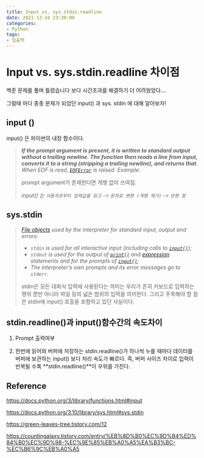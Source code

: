 ```yaml
---
title: Input vs. sys.stdin.readline
date: 2021-12-16 23:30:09
categories:
- Python
tags:
- 입출력
---
```


# Input vs. sys.stdin.readline 차이점



백준 문제를 풀며 틀렸습니다 보다 시간초과를 해결하기 더 어려웠었다....

그럴때 마다 종종 문제가 되었던 input() 과 sys. stdin 에 대해 알아보자!





## input ()

input() 은 파이썬의 내장 함수이다.

> ***If the prompt argument is present, it is written to standard output without a trailing newline. The function then reads a line from input, converts it to a string (stripping a trailing newline), and returns that**. When EOF is read, [`EOFError`](https://docs.python.org/3/library/exceptions.html#EOFError) is raised. Example:*
>
> 
>
> prompt argument가 존재한다면 개행 없이 쓰여짐.
>
> *input() 는  `사용자로부터 입력값을 읽고` -> `문자로 변환 (개행 제거)` ->  `반환 함`*



## sys.stdin



> *[File objects](https://docs.python.org/3.10/glossary.html#term-file-object) used by the interpreter for standard input, output and errors:*
>
> - *`stdin` is used for all interactive input (including calls to [`input()`](https://docs.python.org/3.10/library/functions.html#input));*
> - *`stdout` is used for the output of [`print()`](https://docs.python.org/3.10/library/functions.html#print) and [expression](https://docs.python.org/3.10/glossary.html#term-expression) statements and for the prompts of [`input()`](https://docs.python.org/3.10/library/functions.html#input);*
> - *The interpreter’s own prompts and its error messages go to `stderr`.*
>
> 
>
> stdin은 모든 대화식 입력에 사용된다는 의미는 우리가 흔히 키보드로 입력하는 행위 뿐만 아니라 파일 등의 넓은 범위의 입력을 의미한다. 그리고 주목해야 할 점은 stdin에 input() 호출을 포함하고 있단 사실이다.







## stdin.readline()과 input()함수간의 속도차이



1) Prompt 출력여부

2) 한번에 읽어와 버퍼에 저장하는 stdin.readline()가 
하나씩 누를 때마다 데이터를 버퍼에 보관하는 input() 보다 처리 속도가 빠르다. 
즉, 버퍼 사이즈 차이로 입력이 반복될 수록 **stdin.readline()**이 우위를 가진다.





## Reference

https://docs.python.org/3/library/functions.html#input

https://docs.python.org/3.10/library/sys.html#sys.stdin

https://green-leaves-tree.tistory.com/12

https://countingalaxy.tistory.com/entry/%EB%8D%B0%EC%9D%B4%ED%84%B0%EC%9D%98-%EC%9E%85%EB%A0%A5%EA%B3%BC-%EC%B6%9C%EB%A0%A5

